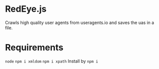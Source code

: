 # RedEye.js
Crawls high quality user agents from useragents.io and saves the uas in a file.

# Requirements
``node``
``npm i xmldom``
``npm i xpath``
Install by ``npm i``
